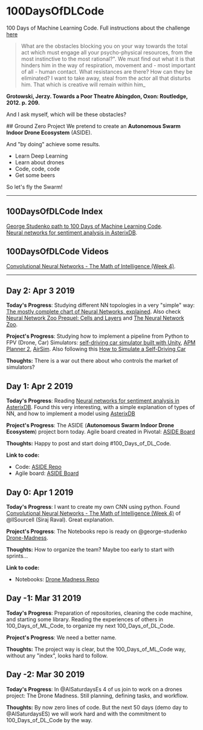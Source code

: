 # 100DaysOfDLCode

100 Days of Machine Learning Code. Full instructions about the challenge [here](https://github.com/agustincl/100_Days_of_DL_Code/blob/master/100_Days_of_DL_Code_Instructions.md)

> What are the obstacles blocking you on your way towards
> the total act which must engage all your psycho-physical resources, from the most instinctive to the most rational?". We must
> find out what it is that hinders him in the way of respiration, movement and - most important of all - human contact. What resistances are there? How can they be eliminated? I want to take away,
> steal from the actor all that disturbs him. That which is creative
> will remain within him_

__Grotowski, Jerzy. Towards a Poor Theatre Abingdon, Oxon: Routledge, 2012. p. 209.__ 

And I ask myself, which will be these obstacles?


## Ground Zero Project
We pretend to create an __Autonomous Swarm Indoor Drone Ecosystem__ (ASIDE).

And "by doing" achieve some results.

 - Learn Deep Learning
 - Learn about drones 
 - Code, code, code
 - Get some beers
 
So let's fly the Swarm!
 
---
## 100DaysOfDLCode Index

[George Studenko path to 100 Days of Machine Learning Code](https://github.com/george-studenko/100_Days_of_ML_Code).  
[Neural networks for sentiment analysis in AsterixDB](https://brage.bibsys.no/xmlui/handle/11250/2569391).  


## 100DaysOfDLCode Videos
[Convolutional Neural Networks - The Math of Intelligence (Week 4)](https://www.youtube.com/watch?v=FTr3n7uBIuE&t=5s).  


---
## Day 2: Apr 3 2019

**Today's Progress**: Studying different NN topologies in a very "simple" way: [The mostly complete chart of Neural Networks, explained](https://towardsdatascience.com/the-mostly-complete-chart-of-neural-networks-explained-3fb6f2367464). Also check [Neural Network Zoo Prequel: Cells and Layers](https://www.asimovinstitute.org/author/fjodorvanveen/) and [The Neural Network Zoo](http://www.asimovinstitute.org/neural-network-zoo/). 

**Project's Progress**: Studying how to implement a pipeline from Python to FPV (Drone, Car) Simulators: [self-driving car simulator built with Unity](https://github.com/udacity/self-driving-car-sim), [APM Planner 2](http://ardupilot.org/planner2/docs/mac-install.html), [AirSim](https://microsoft.github.io/AirSim/). Also following this [How to Simulate a Self-Driving Car](https://www.youtube.com/watch?v=EaY5QiZwSP4)

**Thoughts:** There is a war out there about who controls the market of simulators?
 
## Day 1: Apr 2 2019

**Today's Progress**: Reading [Neural networks for sentiment analysis in AsterixDB](https://brage.bibsys.no/xmlui/handle/11250/2569391). Found this very interesting, with a simple explanation of types of NN, and how to implement a model using [AsterixDB](https://asterixdb.apache.org/)

**Project's Progress**: The ASIDE (__Autonomous Swarm Indoor Drone Ecosystem__) project born today. Agile board created in Pivotal: [ASIDE Board](https://www.pivotaltracker.com/n/projects/2323589)

**Thoughts:** Happy to post and start doing #100_Days_of_DL_Code.

**Link to code:** 

 - Code: [ASIDE Repo](https://github.com/agustincl/aside) 
 - Agile board: [ASIDE Board](https://www.pivotaltracker.com/n/projects/2323589)

## Day 0: Apr 1 2019

**Today's Progress**: I want to create my own CNN using python. Found [Convolutional Neural Networks - The Math of Intelligence (Week 4)](https://www.youtube.com/watch?v=FTr3n7uBIuE&t=5s) of @llSourcell (Siraj Raval). Great explanation. 

**Project's Progress**: The Notebooks repo is ready on @george-studenko [Drone-Madness](https://github.com/george-studenko/Drone-Madness).

**Thoughts:** How to organize the team? Maybe too early to start with sprints...

**Link to code:** 

 - Notebooks: [Drone Madness Repo](https://github.com/george-studenko/Drone-Madness) 

## Day -1: Mar 31 2019

**Today's Progress**: Preparation of repositories, cleaning the code machine, and starting some library. Reading the experiences of others in 100_Days_of_ML_Code, to organize my next 100_Days_of_DL_Code. 

**Project's Progress**: We need a better name.

**Thoughts:** The project way is clear, but the 100_Days_of_ML_Code way, without any "index", looks hard to follow.

## Day -2: Mar 30 2019

**Today's Progress**: In @AISaturdaysEs 4 of us join to work on a drones project: The Drone Madness. Still planning, defining tasks, and workflow.

**Thoughts:** By now zero lines of code. But the next 50 days (demo day to @AISaturdaysES) we will work hard and with the commitment to 100_Days_of_DL_Code by the way.

